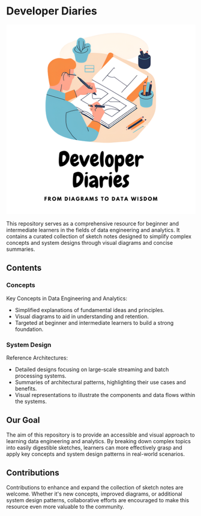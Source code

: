 # Developer Diaries

![Alt text](developer-diaries.png "Developer Diaries Hero")

This repository serves as a comprehensive resource for beginner and intermediate learners in the fields of data engineering and analytics. It contains a curated collection of sketch notes designed to simplify complex concepts and system designs through visual diagrams and concise summaries.

## Contents
### Concepts
Key Concepts in Data Engineering and Analytics:
- Simplified explanations of fundamental ideas and principles.
- Visual diagrams to aid in understanding and retention.
- Targeted at beginner and intermediate learners to build a strong foundation.

### System Design
Reference Architectures:
- Detailed designs focusing on large-scale streaming and batch processing systems.
- Summaries of architectural patterns, highlighting their use cases and benefits.
- Visual representations to illustrate the components and data flows within the systems.

## Our Goal
The aim of this repository is to provide an accessible and visual approach to learning data engineering and analytics. By breaking down complex topics into easily digestible sketches, learners can more effectively grasp and apply key concepts and system design patterns in real-world scenarios.

## Contributions
Contributions to enhance and expand the collection of sketch notes are welcome. Whether it's new concepts, improved diagrams, or additional system design patterns, collaborative efforts are encouraged to make this resource even more valuable to the community.

